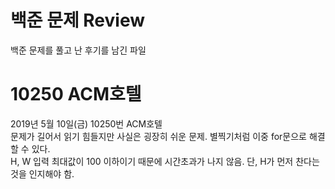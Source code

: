 # 백준 문제 Review
백준 문제를 풀고 난 후기를 남긴 파일  

# 10250 ACM호텔
2019년 5월 10일(금) 10250번 ACM호텔  
문제가 길어서 읽기 힘들지만 사실은 굉장히 쉬운 문제. 별찍기처럼 이중 for문으로 해결할 수 있다.  
H, W 입력 최대값이 100 이하이기 때문에 시간초과가 나지 않음. 단, H가 먼저 찬다는 것을 인지해야 함.
